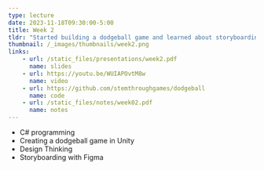 ```yaml
---
type: lecture
date: 2023-11-18T09:30:00-5:00
title: Week 2
tldr: "Started building a dodgeball game and learned about storyboarding."
thumbnail: /_images/thumbnails/week2.png
links: 
    - url: /static_files/presentations/week2.pdf
      name: slides
    - url: https://youtu.be/WUIAPOvtM8w
      name: video
    - url: https://github.com/stemthroughgames/dodgeball
      name: code
    - url: /static_files/notes/week02.pdf
      name: notes
---
```

- C# programming
- Creating a dodgeball game in Unity
- Design Thinking
- Storyboarding with Figma